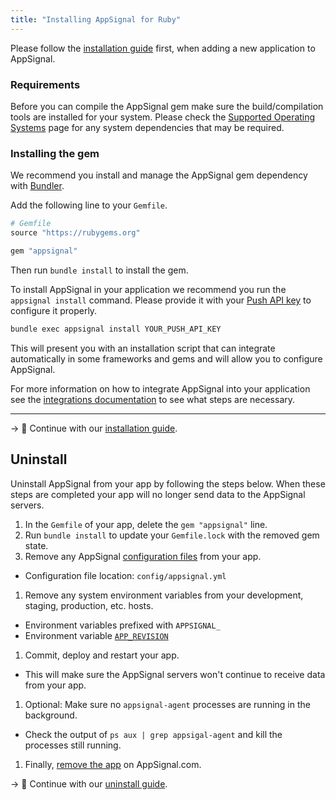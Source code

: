 ```yaml
---
title: "Installing AppSignal for Ruby"
---
```


Please follow the [installation guide](/guides/new-application.html) first, when adding a new application to AppSignal.

### Requirements

Before you can compile the AppSignal gem make sure the build/compilation tools are installed for your system. Please check the [Supported Operating Systems](/support/operating-systems.html) page for any system dependencies that may be required.

### Installing the gem

We recommend you install and manage the AppSignal gem dependency with
[Bundler](http://bundler.io/).

Add the following line to your `Gemfile`.

```ruby
# Gemfile
source "https://rubygems.org"

gem "appsignal"
```

Then run `bundle install` to install the gem.

To install AppSignal in your application we recommend you run the `appsignal install` command. Please provide it with your [Push API key](/appsignal/terminology.html#push-api-key) to configure it properly.

```sh
bundle exec appsignal install YOUR_PUSH_API_KEY
```

This will present you with an installation script that can integrate automatically in some frameworks and gems and will allow you to configure AppSignal.

For more information on how to integrate AppSignal into your application see the [integrations documentation](/ruby/integrations/index.html) to see what steps are necessary.

---

-> 📖 Continue with our [installation guide](/guides/new-application.html).

## Uninstall

Uninstall AppSignal from your app by following the steps below. When these steps are completed your app will no longer send data to the AppSignal servers.

1. In the `Gemfile` of your app, delete the `gem "appsignal"` line.
1. Run `bundle install` to update your `Gemfile.lock` with the removed gem state.
1. Remove any AppSignal [configuration files](/ruby/configuration/) from your app.
  - Configuration file location: `config/appsignal.yml`
1. Remove any system environment variables from your development, staging, production, etc. hosts.
  - Environment variables prefixed with `APPSIGNAL_`
  - Environment variable [`APP_REVISION`](/ruby/configuration/options.html#option-revision)
1. Commit, deploy and restart your app.
  - This will make sure the AppSignal servers won't continue to receive data from your app.
1. Optional: Make sure no `appsignal-agent` processes are running in the background.
  - Check the output of `ps aux | grep appsigal-agent` and kill the processes still running.
1. Finally, [remove the app](/guides/application/deleting-applications.html) on AppSignal.com.

-> 📖 Continue with our [uninstall guide](/guides/application/deleting-applications.html).
